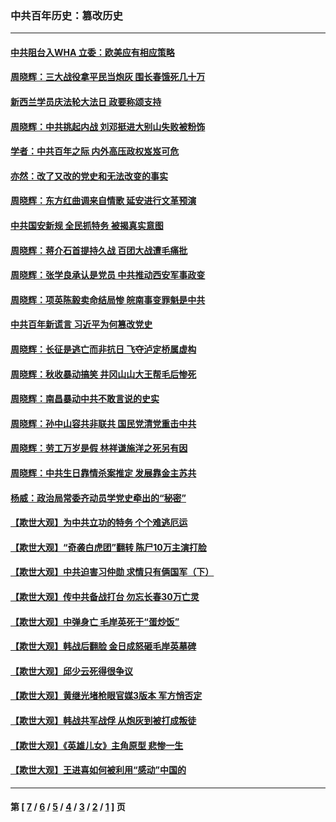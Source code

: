### 中共百年历史：篡改历史
---
#### [中共阻台入WHA 立委：欧美应有相应策略](../../pages/nf1176115/n12939343.md?05170430) 
#### [周晓辉：三大战役拿平民当炮灰 围长春饿死几十万](../../pages/nf1176115/n12934921.md?05170430) 
#### [新西兰学员庆法轮大法日 政要称颂支持](../../pages/nf1176115/n12932715.md?05170430) 
#### [周晓辉：中共挑起内战 刘邓挺进大别山失败被粉饰](../../pages/nf1176115/n12929004.md?05170430) 
#### [学者：中共百年之际 内外高压政权岌岌可危](../../pages/nf1176115/n12925426.md?05170430) 
#### [亦然：改了又改的党史和无法改变的事实](../../pages/nf1176115/n12919443.md?05170430) 
#### [周晓辉：东方红曲调来自情歌 延安进行文革预演](../../pages/nf1176115/n12914429.md?05170430) 
#### [中共国安新规 全民抓特务 被揭真实意图](../../pages/nf1176115/n12911615.md?05170430) 
#### [周晓辉：蒋介石首提持久战 百团大战遭毛痛批](../../pages/nf1176115/n12909231.md?05170430) 
#### [周晓辉：张学良承认是党员 中共推动西安军事政变](../../pages/nf1176115/n12903066.md?05170430) 
#### [周晓辉：项英陈毅卖命结局惨 皖南事变罪魁是中共](../../pages/nf1176115/n12898534.md?05170430) 
#### [中共百年新谎言 习近平为何篡改党史](../../pages/nf1176115/n12895950.md?05170430) 
#### [周晓辉：长征是逃亡而非抗日 飞夺泸定桥属虚构](../../pages/nf1176115/n12893665.md?05170430) 
#### [周晓辉：秋收暴动搞笑 井冈山山大王帮毛后惨死](../../pages/nf1176115/n12875008.md?05170430) 
#### [周晓辉：南昌暴动中共不敢言说的史实](../../pages/nf1176115/n12872653.md?05170430) 
#### [周晓辉：孙中山容共非联共 国民党清党重击中共](../../pages/nf1176115/n12867724.md?05170430) 
#### [周晓辉：劳工万岁是假 林祥谦施洋之死另有因](../../pages/nf1176115/n12864511.md?05170430) 
#### [周晓辉：中共生日靠情杀案推定 发展靠金主苏共](../../pages/nf1176115/n12859637.md?05170430) 
#### [杨威：政治局常委齐动员学党史牵出的“秘密”](../../pages/nf1176115/n12764642.md?05170430) 
#### [【欺世大观】为中共立功的特务 个个难逃厄运](../../pages/nf1176115/n12552518.md?05170430) 
#### [【欺世大观】“奇袭白虎团”翻转 陈尸10万主演打脸](../../pages/nf1176115/n12545304.md?05170430) 
#### [【欺世大观】中共迫害习仲勋 求情只有俩国军（下）](../../pages/nf1176115/n12521463.md?05170430) 
#### [【欺世大观】传中共备战打台 勿忘长春30万亡灵](../../pages/nf1176115/n12532173.md?05170430) 
#### [【欺世大观】中弹身亡 毛岸英死于“蛋炒饭”](../../pages/nf1176115/n12512160.md?05170430) 
#### [【欺世大观】韩战后翻脸 金日成怒砸毛岸英墓碑](../../pages/nf1176115/n12498735.md?05170430) 
#### [【欺世大观】邱少云死得很争议](../../pages/nf1176115/n12484915.md?05170430) 
#### [【欺世大观】黄继光堵枪眼官媒3版本 军方悄否定](../../pages/nf1176115/n12477281.md?05170430) 
#### [【欺世大观】韩战共军战俘 从炮灰到被打成叛徒](../../pages/nf1176115/n12465044.md?05170430) 
#### [【欺世大观】《英雄儿女》主角原型 悲惨一生](../../pages/nf1176115/n12449531.md?05170430) 
#### [【欺世大观】王进喜如何被利用“感动”中国的](../../pages/nf1176115/n12438418.md?05170430) 

---
#### 第 [ [7](./7.md?05170430) / [6](./6.md?05170430) / [5](./5.md?05170430) / [4](./4.md?05170430) / [3](./3.md?05170430) / [2](./2.md?05170430) / [1](./1.md?05170430) ] 页
